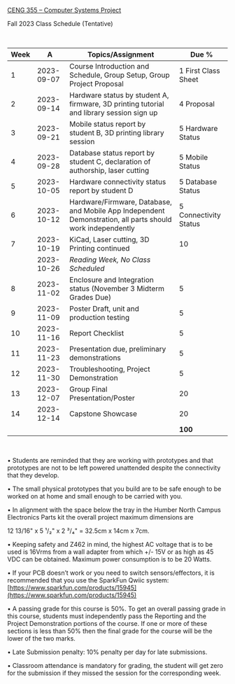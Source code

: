 [CENG 355 – Computer Systems
Project](https://humber.ca/transferoptions/course-outlines/outline.html?code=CENG%20355)

Fall 2023 Class Schedule (Tentative)

 

|Week|A         |Topics/Assignment                                                                                         | Due %               |
|----|----------|----------------------------------------------------------------------------------------------------------|---------------------|
|1   |2023-09-07|Course Introduction and Schedule, Group Setup, Group Project Proposal                                     |1 First Class Sheet  |
|2   |2023-09-14|Hardware status by student A, firmware, 3D printing tutorial and library session sign up                  |4 Proposal           |
|3   |2023-09-21|Mobile status report by student B, 3D printing library session                                            |5 Hardware Status    |
|4   |2023-09-28|Database status report by student C, declaration of authorship, laser cutting                             |5 Mobile Status      |
|5   |2023-10-05|Hardware connectivity status report by student D                                                          |5 Database  Status   |
|6   |2023-10-12|Hardware/Firmware, Database, and Mobile App Independent Demonstration, all parts should work independently|5 Connectivity Status|
|7   |2023-10-19|KiCad, Laser cutting, 3D Printing continued                                                               |10                   |
|    |2023-10-26|*Reading Week, No Class Scheduled*                                                                        |                     |
|8   |2023-11-02|Enclosure and Integration status (November 3 Midterm Grades Due)                                          |5                    |
|9   |2023-11-09|Poster Draft, unit and production testing                                                                 |5                    |
|10  |2023-11-16|Report Checklist                                                                                          |5                    |
|11  |2023-11-23|Presentation due, preliminary demonstrations                                                              |5                    |
|12  |2023-11-30|Troubleshooting, Project Demonstration                                                                    |5                    |
|13  |2023-12-07|Group Final Presentation/Poster                                                                           |20                   |
|14  |2023-12-14|Capstone Showcase                                                                                         |20                   |
|    |          |                                                                                                          |**100**              |

 

• Students are reminded that they are working with prototypes and that
prototypes are not to be left powered unattended despite the connectivity that
they develop.

• The small physical prototypes that you build are to be safe enough to be
worked on at home and small enough to be carried with you.

• In alignment with the space below the tray in the Humber North Campus
Electronics Parts kit the overall project maximum dimensions are

12 13/16" x 5 ¹/₂" x 2 ³/₄" = 32.5cm x 14cm x 7cm.

• Keeping safety and Z462 in mind, the highest AC voltage that is to be used is
16Vrms from a wall adapter from which +/- 15V or as high as 45 VDC can be
obtained. Maximum power consumption is to be 20 Watts.

• If your PCB doesn’t work or you need to switch sensors/effectors, it is
recommended that you use the SparkFun Qwiic system:
[https://www.sparkfun.com/products/15945](https://www.sparkfun.com/products/15945)

• A passing grade for this course is 50%. To get an overall passing grade in
this course, students must independently pass the Reporting and the Project
Demonstration portions of the course. If one or more of these sections is less
than 50% then the final grade for the course will be the lower of the two marks.

• Late Submission penalty: 10% penalty per day for late submissions.

• Classroom attendance is mandatory for grading, the student will get zero for
the submission if they missed the session for the corresponding week.

 

 

 

 
